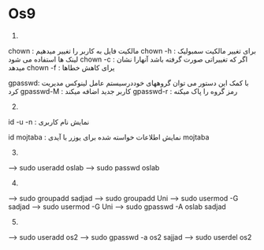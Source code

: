 # Os9

1)

chown : مالکیت فایل به کاربر را تغییر میدهیم
chown -h : برای تغییر مالکیت سمبولیک لینک ها استفاده می شود
chown -c : اگر که تغییراتی صورت گرفته باشد آنهارا نشان میدهد 
chown -f : یرای کاهش خطاها

gpasswd: با کمک این دستور می توان گروههای خوددرسیستم عامل لینوکس مدیریت کرد
gpasswd-M : کاربر جدید اضافه میکند
gpasswd-r : رمز گروه را پاک میکنه

2)

id -u -n : نمایش نام کاربری

id mojtaba : نمایش اطلاعات خواسته شده برای یوزر با آیدی mojtaba

3)

--> sudo useradd oslab
--> sudo passwd oslab

4)

--> sudo groupadd sadjad
--> sudo groupadd Uni
--> sudo usermod -G sadjad
--> sudo usermod -G Uni
--> sudo gpasswd -A oslab sadjad

5)
--> sudo useradd os2
--> sudo gpasswd -a os2 sajjad
--> sudo userdel os2
